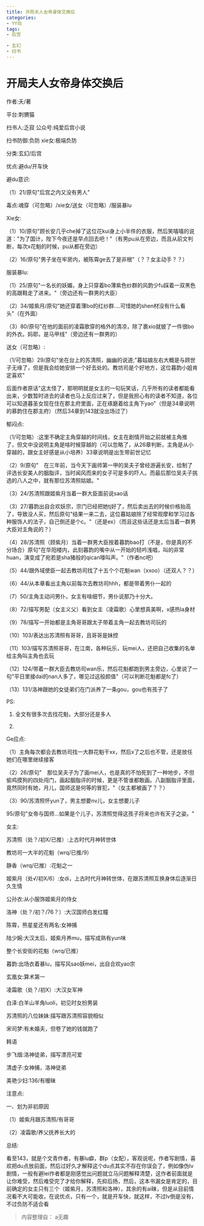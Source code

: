 ```yaml
---
title: 开局夫人女帝身体交换后
categories:
- YY向
tags:
- 后宫

- 玄幻
- 扫书
---
```

# 开局夫人女帝身体交换后
作者:夭/著

平台:刺猬猫

扫书人:乏寂 公众号:纯爱后宫小说

扫书防御:负防 xie女:极端负防

分类:玄幻/后宫

优点:避du/开车快

避du意识:

（1）21/原句"后宫之内又没有男人"

毒点:魂穿（可忽略）/xie女/送女（可忽略）/服装暴lu

Xie女:

（1）10/原句"顾长安几乎che掉了这位花kui身上小半件的衣服，然后笑嘻嘻的说道："为了国计，陛下今夜还是早点回去吧！"（有男pu从在旁边，而且从前文判断，每次x花魁的时候，pu从都在旁边）

（2）16/原句"男子坐在牢房内，被陈霄ge去了是非根"（？？女主动手？？）

服装暴lu:

（1）25/原句"一名长的妖媚，身上只穿着bo薄紫色纱群的风韵少fu踩着一双黑色的高跟鞋走了进来。"（旁边还有一群男的大臣）

（2）34/姬紫月/原句"她还穿着薄bo的红纱群....可惜她的shen材没有什么看头"（在外面）

（3）80/原句"在他的面前的凌霜歌穿的格外的清凉，除了裹xio就披了一件很bo的外衣。妈耶，是马甲线"（旁边还有一群男的）

送女（可忽略）:

（1/可忽略）29/原句"坐在台上的苏清照，幽幽的说道;"暮姑娘左右大概是与顾世子无缘了，但是我会给她安排一个好去处的。教坊司是个好地方，这位暮韵小姐肯定喜欢"

后面作者原话"这太怪了，那明明就是女主的一句玩笑话，几乎所有的读者都能看出来，少数暂时进去的读者也马上反应过来了，但是我担心有的读者不知道，各位可以知道暮圣女现在住在郡主府里面，正在琢磨着给主角下yao"（但是34章说明的慕韵住在郡主府）（然后34章到143就没出场过了）

郁闷点:

（1/可忽略）:这里不确定主角穿越的时间线，女主在剧情开始之前就被主角推了，但文中没说明主角是啥时候穿越的（可以忽略了，从26章判断，主角是从小穿越的，跟女主好感是从小培养）33章说明是出生带前世记忆

（2）9/原句"　在三年前，当今天下画师第一甲的吴夫子曾经游遍长安，绘制了评选长安美人的胭脂评，当时闻风而来的女子可是多的吓人。而最后那位吴夫子挑选的八人之中，就有那位苏清照姑娘。"

（3）24/苏清照跟姬紫月当着一群大臣面前说sao话

（3）27/暮韵出自合欢妖宗，宗门已经把她tj好了，然后卖出去的时候价格抬高了，导致没人买，然后原句"结果一来二去，这位暮姑娘除了经常观摩和学习过各种服饰人的法子，自己倒还是个c。"（还是ex）（而且这些话还是太后当着一群男大臣对主角说的？）

（4）28/苏清照（顾紫月）当着一群男大臣按着暮韵bao打（不是，你是真的不分场合）原句"在华阳楼内，此刻暮韵的嘴中从一开始的轻吟浅唱，叫的非常huan，演变成了宛若是sha猪般的qican嚎叫声。"（作者nc吧）

（5）44/跟外域使臣一起去教坊司找了十五个个花魁wan（xxoo）（还双人？？）

（6）44/从本章看出主角以前每次去教坊司hhh，都是带着男仆一起的

（7）50/主角主动问男仆，女主有啥细节，男仆说那乃十分大。

（8）72/描写男配（女主义父）看到女主（凌霜歌）心里想真美啊，x感热la身材

（9）78/描写一开始都是主角哥哥跟太子带着主角一起去教坊司玩的

（10）103/表达出苏清照有哥哥，且哥哥是妹控

（11）103/描写苏清照哥哥，在江南，各种玩乐，玩mei人，还把自己收集的名单给主角叫主角也去玩

（12）124/带着一群大臣去教坊司wan乐，然后花魁都跑到男主旁边，心里说了一句"平日里接dai的nan人多了，哪见过这般颜值"（可以判断花魁都是fc了）

（13）131/洛神跟她的女徒弟们在门派养了一条gou，gou也有孩子了

PS:

1.  全文有很多次去找花魁，大部分还是多人

2.  

Ge应点:

（1）主角每次都会去教坊司找一大群花魁干xx，然后x了之后也不管，还是放任她们在哪里继续接客

（2）26/原句"　那位吴夫子为了画mei人，也是真的不怕死到了一种地步，不但偷鸡摸狗的四处闯门，画起胭脂评的时候，更是不管谁都敢画。八副胭脂评里面，竟然同时有她，月儿，国师这是何等的冒犯，"（女主都被画了？？）

（3）90/苏清照怀yun了，男主想要nv儿，女主想要儿子

95/原句"女帝与国师...如果是个儿子，苏清照觉得这孩子将来也许有天子之姿。"

女主:

苏清照（处？/初X/已推）:上古时代月神转世体

教坊司一大半的花魁（wrq/已推/9）

静香（wrq/已推）:花魁之一

姬紫月（处√/初X/6）:女di，上古时代月神转世体，在跟苏清照互换身体后逐渐日久生情

公孙衣:从小服饰姬紫月的侍女

洛神（处？/初？/76？）:大汉国师白发红瞳

陈霄，熊星星还有两名:女神捕

陆少婉:大汉太后，姬紫月养mu，描写成熟有yun味

整个长安街的花魁（wrq/已推）

暮韵:出场衣着暴lu，描写风sao妖mei，出自合欢yao宗

玄凰女:算术第一

凌霜歌（处？/初X）:大汉女军神

白泽:白羊山羊角luoli，初见时女扮男装

苏清照的八位妹妹:描写跟苏清照容貌相似

宋司梦:有未婚夫，但卷了她的钱就跑了

韩语

步飞烟:洛神徒弟，描写漂亮可爱

清虚子:女神捕，洛神徒弟

美艳少妇:136/有暧昧

注意点:

一、划为非初原因

（1）姬紫月跟苏清照/有哥哥

（2）凌霜歌/养父抚养长大的

总结:

看至143，就是个文青作者，有暴lu癖，群p（女配），客观说呢，作者写剧情，喜欢把du点放前面，然后过好久才解释这个du点其实不存在你误会了，例如像伪lv剧情，一般有避lei作者都是刚感觉出问题就立马问题解释清楚，这作者前面就是让你难受，然后难受完了才给你解释，先抑后扬，然后，这本书漏女是肯定的，目前确定的女主只有三个（姬紫月，苏清照和洛神），其余的有ai昧，但是从目前情况看不大可能收，在说优点，只有一个，就是开车快，就这样，不过lv倒是没有，不过负防不适合看


> 内容整理自： a无趣